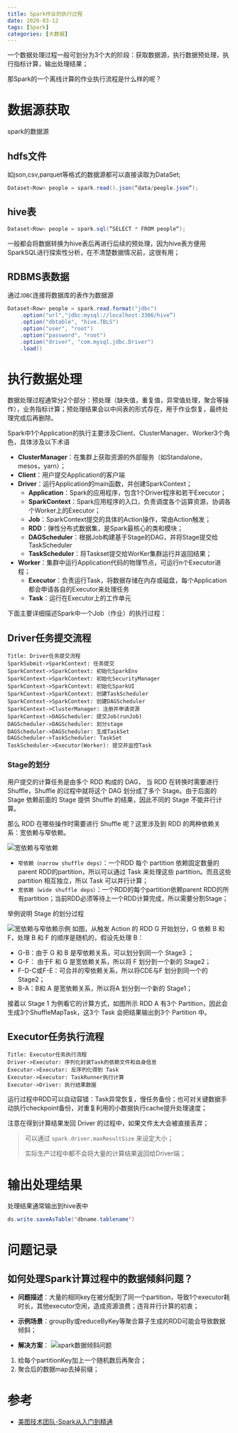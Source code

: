 ```yaml
---
title: Spark作业的执行过程
date: 2020-03-12
tags: [Spark]
categories: [大数据]
---
```



一个数据处理过程一般可划分为3个大的阶段：获取数据源，执行数据预处理，执行指标计算，输出处理结果；

那Spark的一个离线计算的作业执行流程是什么样的呢？

<!-- more --> 
# 数据源获取
spark的数据源
## hdfs文件
如json,csv,parquet等格式的数据源都可以直接读取为DataSet;
```java
Dataset<Row> people = spark.read().json(“data/people.json“);
```
## hive表
```java
Dataset<Row> people = spark.sql(“SELECT * FROM people“);
```
一般都会将数据转换为hive表后再进行后续的预处理，因为hive表方便用SparkSQL进行探索性分析，在不清楚数据情况前，这很有用；

## RDBMS表数据
通过`JDBC`连接将数据库的表作为数据源

```java
Dataset<Row> people = spark.read.format("jdbc")
    .option("url","jdbc:mysql://localhost:3306/hive“)
    .option("dbtable", "hive.TBLS")
    .option("user", "root")
    .option("password", "root")
    .option("driver", "com.mysql.jdbc.Driver")
    .load()
```

# 执行数据处理
数据处理过程通常分2个部分：预处理（缺失值，重复值，异常值处理，聚合等操作），业务指标计算；预处理结果会以中间表的形式存在，用于作业恢复，最终处理完成后再删除。

Spark中1个Application的执行主要涉及Client、ClusterManager、Worker3个角色，具体涉及以下术语
* **ClusterManager**：在集群上获取资源的外部服务（如Standalone，mesos，yarn）；
* **Client**：用户提交Application的客户端
* **Driver**：运行Application的main函数，并创建SparkContext；
  * **Application**：Spark的应用程序，包含1个Driver程序和若干Executor；
  * **SparkContext**：Spark应用程序的入口，负责调度各个运算资源，协调各个Worker上的Executor；
  * **Job**：SparkContext提交的具体的Action操作，常由Action触发；
  * **RDD**：弹性分布式数据集，是Spark最核心的类和模块；
  * **DAGScheduler**：根据Job构建基于Stage的DAG，并将Stage提交给TaskScheduler
  * **TaskScheduler**：将Taskset提交给WorKer集群运行并返回结果；
* **Worker**：集群中运行Application代码的物理节点，可运行n个Executor进程；
  * **Executor**：负责运行Task，将数据存储在内存或磁盘，每个Application都会申请各自的Executor来处理任务
  * **Task**：运行在Executor上的工作单元

下面主要详细描述Spark中一个Job（作业）的执行过程：
## Driver任务提交流程
```sequence
Title: Driver任务提交流程
SparkSubmit->SparkContext: 任务提交
SparkContext->SparkContext: 初始化SparkEnv
SparkContext->SparkContext: 初始化SecurityManager
SparkContext->SparkContext: 初始化SparkUI
SparkContext->SparkContext: 创建TaskScheduler
SparkContext->SparkContext: 创建DAGScheduler
SparkContext->ClusterManager: 注册并申请资源
SparkContext->DAGScheduler: 提交Job(runJob)
DAGScheduler->DAGScheduler: 划分stage
DAGScheduler->DAGScheduler: 生成TaskSet
DAGScheduler->TaskScheduler: TaskSet
TaskScheduler->Executor(Worker): 提交并监控Task
```

### Stage的划分
用户提交的计算任务是由多个 RDD 构成的 DAG， 当 RDD 在转换时需要进行 Shuffle，Shuffle 的过程中就将这个 DAG 划分成了多个 Stage。由于后面的 Stage 依赖前面的 Stage 提供 Shuffle 的结果，因此不同的 Stage 不能并行计算。

那么 RDD 在哪些操作时需要进行 Shuffle 呢？这里涉及到 RDD 的两种依赖关系：宽依赖与窄依赖。

![宽依赖与窄依赖](spark-stage-split.png)

* `窄依赖（narrow shuffle deps）`：一个RDD 每个 partition 依赖固定数量的parent RDD的partition，所以可以通过 Task 来处理这些 partition。而且这些 partition 相互独立，所以 Task 可以并行计算；
* `宽依赖（wide shuffle deps）`：一个RDD的每个partition依赖parent RDD的所有partition；当前RDD必须等待上一个RDD计算完成，所以需要分割Stage；

举例说明 Stage 的划分过程

![宽依赖与窄依赖示例](spark-stage-split-demo.png)
如图，从触发 Action 的 RDD G 开始划分，G 依赖 B 和 F，处理 B 和 F 的顺序是随机的，假设先处理 B：
* G-B：由于 G 和 B 是窄依赖关系，可以划分到同一个 Stage3 ；
* G-F： 由于F 和 G 是宽依赖关系，所以将 F 划分到一个新的 Stage2；
* F-D-C或F-E：可合并的窄依赖关系，所以将CDE与F 划分到同一个的 Stage2；
* B-A：B和 A 是宽依赖关系，所以将A 划分到一个新的 Stage1；

接着以 Stage 1 为例看它的计算方式，如图所示 RDD A 有3个 Partition，因此会生成3个ShuffleMapTask，这3个 Task 会把结果输出到3个 Partition 中。

## Executor任务执行流程
```sequence
Title: Executor任务执行流程
Driver->Executor: 序列化封装Task的依赖文件和自身信息
Executor->Executor: 反序列化得到 Task
Executor->Executor: TaskRunner执行计算
Executor->Driver: 执行结果数据
```
运行过程中RDD可以自动容错：Task异常恢复，慢任务备份；也可对关键数据手动执行checkpoint备份，对重复利用的小数据执行cache提升处理速度；

注意在得到计算结果发回 Driver 的过程中，如果文件太大会被直接丢弃；

>可以通过 `spark.driver.maxResultSize` 来设定大小；
>
>实际生产过程中都不会将大量的计算结果返回给Driver端；

# 输出处理结果
处理结果通常输出到hive表中

```java
ds.write.saveAsTable('dbname.tablename')
```

# 问题记录

## 如何处理Spark计算过程中的数据倾斜问题？

* **问题描述**：大量的相同key在被分配到了同一个partition，导致1个executor耗时长，其他executor空闲，造成资源浪费；违背并行计算的初衷；

* **示例场景**：groupBy或reduceByKey等聚合算子生成的RDD可能会导致数据倾斜；

* **解决方案**：
![spark数据倾斜问题](spark数据倾斜问题.jpg)
1. 给每个partitionKey加上一个随机数后再聚合；
2. 聚合后的数据map去掉前缀；

# 参考

* [美图技术团队-Spark从入门到精通](https://mp.weixin.qq.com/s?__biz=MzU5ODU5MjM2Mw==&mid=2247484147&idx=2&sn=cca8dc960db221fb920bfb545d357ad9&chksm=fe409cf7c93715e1a2f76400f33e7b1e43b74d104bb73e2df5c2d66334708f2ab44affb32348&mpshare=1&scene=1&srcid=0312255FDjhwPrXrFblNbRjY&sharer_sharetime=1583976445311&sharer_shareid=c34b9250c3b65723d4a3c176ade2782f#rd)

